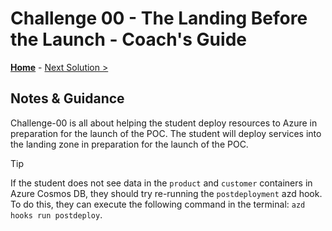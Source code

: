 # Challenge 00 - The Landing Before the Launch - Coach's Guide

**[Home](./README.md)** - [Next Solution >](./Solution-01.md)

## Notes & Guidance

Challenge-00 is all about helping the student deploy resources to Azure in preparation for the launch of the POC. The student will deploy services into the landing zone in preparation for the launch of the POC.

> [!TIP]
> If the student does not see data in the `product` and `customer` containers in Azure Cosmos DB, they should try re-running the `postdeployment` azd hook. To do this, they can execute the following command in the terminal: `azd hooks run postdeploy`.
